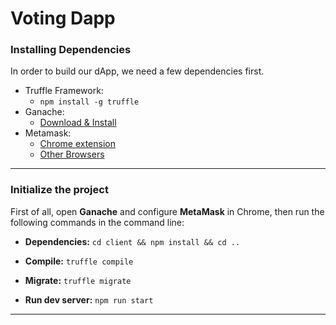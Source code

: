 # Voting Dapp

### Installing Dependencies
In order to build our dApp, we need a few dependencies first.
* Truffle Framework:
    * ```npm install -g truffle```
* Ganache:
    * [Download & Install](https://truffleframework.com/ganache)
* Metamask:
    * [Chrome extension](https://chrome.google.com/webstore/detail/metamask/nkbihfbeogaeaoehlefnkodbefgpgknn?hl=en)
    * [Other Browsers](https://metamask.io/)

---

### Initialize the project
First of all, open **Ganache** and configure **MetaMask** in Chrome, then run the following commands in the command line:

* **Dependencies:** ```cd client && npm install && cd ..```

* **Compile:** ```truffle compile```

* **Migrate:** ```truffle migrate```

* **Run dev server:** ```npm run start```

---

